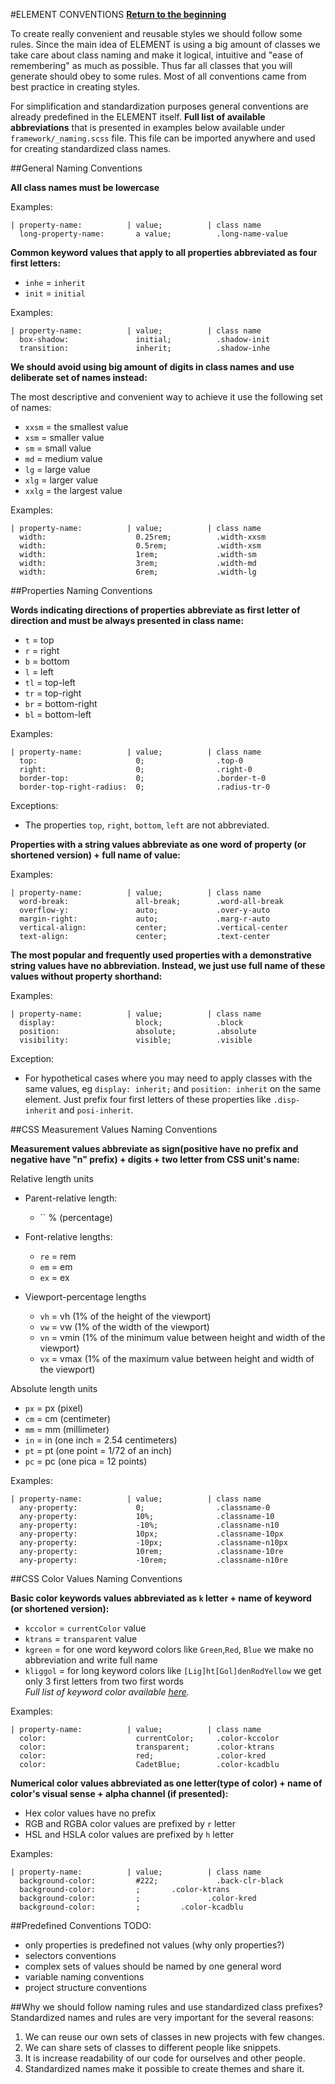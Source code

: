 #ELEMENT CONVENTIONS
**[Return to the beginning](https://github.com/kalopsia/element/blob/master/docs/0_preface.md)**<br/>

To create really convenient and reusable styles we should follow some rules. Since the main idea of ELEMENT is using a big amount of classes we take care about class naming and make it logical, intuitive and "ease of remembering" as much as possible. Thus far all classes that you will generate should obey to some rules. Most of all conventions came from best practice in creating styles.

For simplification and standardization purposes general conventions are already predefined in the ELEMENT itself. **Full list of available abbreviations** that is presented in examples below available under ``framework/_naming.scss`` file. This file can be imported anywhere and used for creating standardized class names.


##General Naming Conventions

**All class names must be lowercase**

Examples:
```
| property-name:          | value;          | class name
  long-property-name:       a value;          .long-name-value
```

**Common keyword values that apply to all properties abbreviated as four first letters:**
 - `inhe` = `inherit`
 - `init` = `initial`

Examples:
```
| property-name:          | value;          | class name
  box-shadow:               initial;          .shadow-init
  transition:               inherit;          .shadow-inhe
```

**We should avoid using big amount of digits in class names and use deliberate set of names instead:**

The most descriptive and convenient way to achieve it use the following set of names:
  - `xxsm` = the smallest value
  - `xsm` = smaller value
  - `sm` = small value
  - `md` = medium value
  - `lg` = large value
  - `xlg` = larger value
  - `xxlg` = the largest value
  
Examples:
```
| property-name:          | value;          | class name
  width:                    0.25rem;          .width-xxsm
  width:                    0.5rem;           .width-xsm
  width:                    1rem;             .width-sm
  width:                    3rem;             .width-md
  width:                    6rem;             .width-lg
```

##Properties Naming Conventions

**Words indicating directions of properties abbreviate as first letter of direction and must be always presented in class name:**

  - `t` = top
  - `r` = right
  - `b` = bottom
  - `l` = left
  - `tl` = top-left
  - `tr` = top-right
  - `br` = bottom-right
  - `bl` = bottom-left

Examples:
```
| property-name:          | value;          | class name
  top:                      0;                .top-0
  right:                    0;                .right-0
  border-top:               0;                .border-t-0
  border-top-right-radius:  0;                .radius-tr-0
```

Exceptions:
  * The properties `top`, `right`, `bottom`, `left` are not abbreviated.


**Properties with a string values abbreviate as one word of property (or shortened version) + full name of value:**

Examples:
```
| property-name:          | value;          | class name
  word-break:               all-break;        .word-all-break
  overflow-y:               auto;             .over-y-auto
  margin-right:             auto;             .marg-r-auto
  vertical-align:           center;           .vertical-center
  text-align:               center;           .text-center
```


**The most popular and frequently used properties with a demonstrative string values have no abbreviation. Instead, we just use full name of these values without property shorthand:**

Examples:
```
| property-name:          | value;          | class name
  display:                  block;            .block
  position:                 absolute;         .absolute
  visibility:               visible;          .visible
```

Exception:
  * For hypothetical cases where you may need to apply classes with the same values, eg `display: inherit;` and `position: inherit` on the same element. Just prefix four first letters of these properties like `.disp-inherit` and `posi-inherit`.


##CSS Measurement Values Naming Conventions

**Measurement values abbreviate as sign(positive have no prefix and negative have "n" prefix) + digits + two letter from CSS unit's name:**

Relative length units
  - Parent-relative length:
    - `` % (percentage)
  
  - Font-relative lengths:
    - `re` = rem
    - `em` = em
    - `ex` = ex
    
  - Viewport-percentage lengths
    - `vh` = vh (1% of the height of the viewport)
    - `vw` = vw (1% of the width of the viewport)
    - `vn` = vmin (1% of the minimum value between height and width of the viewport)
    - `vx` = vmax (1% of the maximum value between height and width of the viewport)

Absolute length units
  - `px` = px (pixel)
  - `cm` = cm (centimeter)
  - `mm` = mm (millimeter)
  - `in` = in (one inch = 2.54 centimeters)
  - `pt` = pt (one point = 1/72 of an inch)
  - `pc` = pc (one pica = 12 points)

Examples:
```
| property-name:          | value;          | class name
  any-property:             0;                .classname-0
  any-property:             10%;              .classname-10
  any-property:             -10%;             .classname-n10
  any-property:             10px;             .classname-10px
  any-property:             -10px;            .classname-n10px
  any-property:             10rem;            .classname-10re
  any-property:             -10rem;           .classname-n10re
```

##CSS Color Values Naming Conventions

**Basic color keywords values abbreviated as `k` letter + name of keyword (or shortened version):**

  - `kccolor` = `currentColor` value
  - `ktrans` = `transparent` value
  - `kgreen` = for one word keyword colors like `Green`,`Red`, `Blue` we make no abbreviation and write full name
  - `kliggol` = for long keyword colors like `[Lig]ht[Gol]denRodYellow` we get only 3 first letters from two first words <br>
  *Full list of keyword color available [here](http://www.w3schools.com/cssref/css_colornames.asp).*

Examples:
```
| property-name:          | value;          | class name
  color:                    currentColor;     .color-kccolor
  color:                    transparent;      .color-ktrans
  color:                    red;              .color-kred
  color:                    CadetBlue;        .color-kcadblu
```

**Numerical color values abbreviated as one letter(type of color) + name of color's visual sense + alpha channel (if presented):**

  - Hex color values have no prefix
  - RGB and RGBA color values are prefixed by `r` letter
  - HSL and HSLA color values are prefixed by `h` letter
  
Examples:
```
| property-name:          | value;          | class name
  background-color:         #222;             .back-clr-black
  background-color:         ;       .color-ktrans
  background-color:         ;               .color-kred
  background-color:         ;         .color-kcadblu
```

  
##Predefined Conventions
TODO:
- only properties is predefined not values (why only properties?)
- selectors conventions
- complex sets of values should be named by one general word
- variable naming conventions
- project structure conventions


##Why we should follow naming rules and use standardized class prefixes?
Standardized names and rules are very important for the several reasons:

  1. We can reuse our own sets of classes in new projects with few changes.
  2. We can share sets of classes to different people like snippets.
  3. It is increase readability of our code for ourselves and other people.
  4. Standardized names make it possible to create themes and share it.
